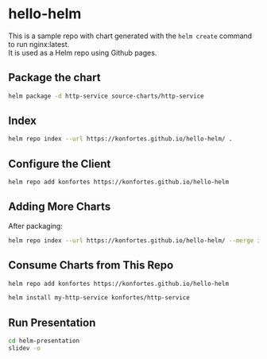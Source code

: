 # hello-helm

This is a sample repo with chart generated with the `helm create` command to run nginx:latest.  
It is used as a Helm repo using Github pages.

## Package the chart

```bash
helm package -d http-service source-charts/http-service
```

## Index

```bash
helm repo index --url https://konfortes.github.io/hello-helm/ .
```

## Configure the Client

```bash
helm repo add konfortes https://konfortes.github.io/hello-helm
```

## Adding More Charts

After packaging:

```bash
helm repo index --url https://konfortes.github.io/hello-helm/ --merge index.yaml .
```

## Consume Charts from This Repo

```bash
helm repo add konfortes https://konfortes.github.io/hello-helm

helm install my-http-service konfortes/http-service
```

## Run Presentation

```bash
cd helm-presentation
slidev -o
```
